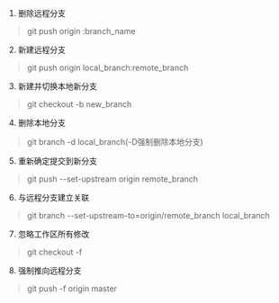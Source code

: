1. 删除远程分支
> git push origin  :branch_name

2. 新建远程分支
> git push origin local_branch:remote_branch

3. 新建并切换本地新分支
> git checkout -b new_branch

4. 删除本地分支
> git branch -d local_branch(-D强制删除本地分支)

5. 重新确定提交到新分支
> git push --set-upstream origin remote_branch

6. 与远程分支建立关联
> git branch --set-upstream-to=origin/remote_branch local_branch

7. 忽略工作区所有修改
> git checkout -f

8. 强制推向远程分支
> git push -f origin master